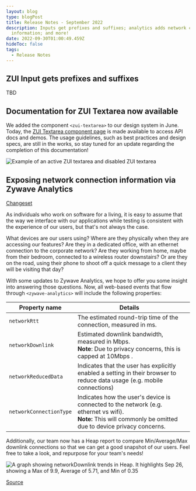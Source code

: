 ```yaml
---
layout: blog
type: blogPost
title: Release Notes - September 2022
description: Inputs get prefixes and suffixes; analytics adds network connection
  information; and more!
date: 2022-09-30T01:00:49.459Z
hideToc: false
tags:
  - Release Notes
---
```

## ZUI Input gets prefixes and suffixes

TBD

<docs-spacer></docs-spacer>

## Documentation for ZUI Textarea now available

We added the component `<zui-textarea>` to our design system in June. Today, the [ZUI Textarea component page](/design-system/components/textareas/) is made available to access API docs and demos. The usage guidelines, such as best practices and design specs, are still in the works, so stay tuned for an update regarding the completion of this documentation!

![Example of an active ZUI textarea and disabled ZUI textarea](/images/zui-textarea.jpg "Example of an active ZUI textarea and disabled ZUI textarea")

<docs-spacer></docs-spacer>

## Exposing network connection information via Zywave Analytics

[Changeset](https://gitlab.com/zywave/app-platform/devkit/web-sdk/zywave-api-toolkit/-/merge_requests/315/diffs)

As individuals who work on software for a living, it is easy to assume that the way we interface with our applications while testing is consistent with the experience of our users, but that's not always the case.

What devices are our users using? Where are they physically when they are accessing our features? Are they in a dedicated office, with an ethernet connection to the corporate network? Are they working from home, maybe from their bedroom, connected to a wireless router downstairs? Or are they on the road, using their phone to shoot off a quick message to a client they will be visiting that day?

With some updates to Zywave Analytics, we hope to offer you some insight into answering those questions. Now, all web-based events that flow through `<zywave-analytics>` will include the following properties:

| Property name           | Details                                                                                                                                                           |     |
| ----------------------- | ----------------------------------------------------------------------------------------------------------------------------------------------------------------- | --- |
| `networkRtt`            | The estimated round-trip time of the connection, measured in ms.                                                                                                  |     |
| `networkDownlink`       | Estimated downlink bandwidth, measured in Mbps. <br> **Note**: Due to privacy concerns, this is capped at 10Mbps         .                                        |     |
| `networkReducedData`    | Indicates that the user has explicitly enabled a setting in their browser to reduce data usage (e.g. mobile connections)                                          |     |
| `networkConnectionType` | Indicates how the user's device is connected to the network (e.g. ethernet vs wifi).  <br>**Note:** This will commonly be omitted due to device privacy concerns. |     |

Additionally, our team now has a Heap report to compare Min/Average/Max downlink connections so that we can get a good snapshot of our users. Feel free to take a look, and repurpose for your team's needs!



![A graph showing networkDownlink trends in Heap. It highlights Sep 26, showing a Max of 9.9, Average of 5.71, and Min of 0.35](/images/heap-network-downlink.png)

[Source](https://heapanalytics.com/app/env/2837777013/graph/chart/Network-Bandwidth-Comparison-Report-2919213/edit/2923472)